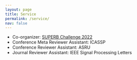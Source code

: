 ```yaml
---
layout: page
title: Service
permalink: /service/
nav: false
---
```


- Co-organizer: <a href="https://superbbenchmark.org/challenge" target="_blank" rel="noopener">SUPERB Challenge 2022</a>
- Conference Meta Reviewer Assistant: ICASSP
- Conference Reviewer Assistant: ASRU
- Journal Reviewer Assistant: IEEE Signal Processing Letters
